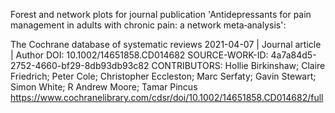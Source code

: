 Forest and network plots for journal publication 'Antidepressants for pain management in adults with chronic pain: a network meta‐analysis':

The Cochrane database of systematic reviews
2021-04-07 | Journal article | Author
DOI: 10.1002/14651858.CD014682
SOURCE-WORK-ID: 4a7a84d5-2752-4660-bf29-8db93db93c82
CONTRIBUTORS: Hollie Birkinshaw; Claire Friedrich; Peter Cole; Christopher Eccleston; Marc Serfaty; Gavin Stewart; Simon White; R Andrew Moore; Tamar Pincus
https://www.cochranelibrary.com/cdsr/doi/10.1002/14651858.CD014682/full
